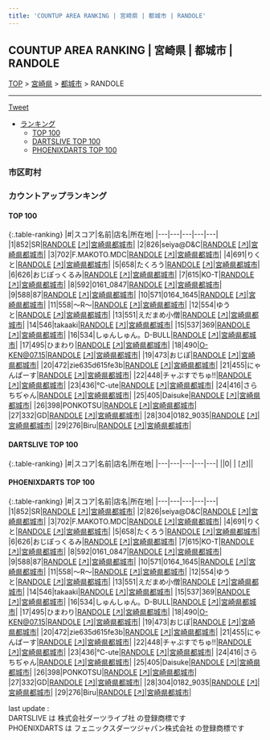 ```yaml
---
title: 'COUNTUP AREA RANKING | 宮崎県 | 都城市 | RANDOLE'
---
```

## COUNTUP AREA RANKING | 宮崎県 | 都城市 | RANDOLE

[TOP](/darts/rank/) > [宮崎県](/darts/rank/宮崎県/) > [都城市](/darts/rank/宮崎県/都城市/) > RANDOLE

___

<a href="https://twitter.com/share?ref_src=twsrc%5Etfw" data-text="COUNTUP AREA RANKING | 宮崎県都城市RANDOLE" class="twitter-share-button" data-hashtags="DARTSLIVE,PHOENIXDARTS,darts,ダーツ" data-show-count="false">Tweet</a>

* [ランキング](#カウントアップランキング)
    * [TOP 100](#top-100)
    * [DARTSLIVE TOP 100](#dartslive-top-100)
    * [PHOENIXDARTS TOP 100](#phoenixdarts-top-100)

### 市区町村

<ul>

</ul>

### カウントアップランキング

#### TOP 100



{:.table-ranking}
|#|スコア|名前|店名|所在地|
|---|---|---|---|---|
|1|852|<span class="rank-name-pd">SR</span>|<a href="/darts/rank/shops/70321.html">RANDOLE</a> <a href="https://vs.phoenixdarts.com/jp/shop/shopDetailInfo/s_70321?s_seq=70321">[↗]</a>|<a href="/darts/rank/宮崎県/都城市">宮崎県都城市</a>|
|2|826|<span class="rank-name-pd">seiya@D&amp;C</span>|<a href="/darts/rank/shops/70321.html">RANDOLE</a> <a href="https://vs.phoenixdarts.com/jp/shop/shopDetailInfo/s_70321?s_seq=70321">[↗]</a>|<a href="/darts/rank/宮崎県/都城市">宮崎県都城市</a>|
|3|702|<span class="rank-name-pd">F.MAKOTO.MDC</span>|<a href="/darts/rank/shops/70321.html">RANDOLE</a> <a href="https://vs.phoenixdarts.com/jp/shop/shopDetailInfo/s_70321?s_seq=70321">[↗]</a>|<a href="/darts/rank/宮崎県/都城市">宮崎県都城市</a>|
|4|691|<span class="rank-name-pd">りくと</span>|<a href="/darts/rank/shops/70321.html">RANDOLE</a> <a href="https://vs.phoenixdarts.com/jp/shop/shopDetailInfo/s_70321?s_seq=70321">[↗]</a>|<a href="/darts/rank/宮崎県/都城市">宮崎県都城市</a>|
|5|658|<span class="rank-name-pd">たくろう</span>|<a href="/darts/rank/shops/70321.html">RANDOLE</a> <a href="https://vs.phoenixdarts.com/jp/shop/shopDetailInfo/s_70321?s_seq=70321">[↗]</a>|<a href="/darts/rank/宮崎県/都城市">宮崎県都城市</a>|
|6|626|<span class="rank-name-pd">おじぽっくるみ</span>|<a href="/darts/rank/shops/70321.html">RANDOLE</a> <a href="https://vs.phoenixdarts.com/jp/shop/shopDetailInfo/s_70321?s_seq=70321">[↗]</a>|<a href="/darts/rank/宮崎県/都城市">宮崎県都城市</a>|
|7|615|<span class="rank-name-pd">KO-T</span>|<a href="/darts/rank/shops/70321.html">RANDOLE</a> <a href="https://vs.phoenixdarts.com/jp/shop/shopDetailInfo/s_70321?s_seq=70321">[↗]</a>|<a href="/darts/rank/宮崎県/都城市">宮崎県都城市</a>|
|8|592|<span class="rank-name-pd">0161_0847</span>|<a href="/darts/rank/shops/70321.html">RANDOLE</a> <a href="https://vs.phoenixdarts.com/jp/shop/shopDetailInfo/s_70321?s_seq=70321">[↗]</a>|<a href="/darts/rank/宮崎県/都城市">宮崎県都城市</a>|
|9|588|<span class="rank-name-pd">87</span>|<a href="/darts/rank/shops/70321.html">RANDOLE</a> <a href="https://vs.phoenixdarts.com/jp/shop/shopDetailInfo/s_70321?s_seq=70321">[↗]</a>|<a href="/darts/rank/宮崎県/都城市">宮崎県都城市</a>|
|10|571|<span class="rank-name-pd">0164_1645</span>|<a href="/darts/rank/shops/70321.html">RANDOLE</a> <a href="https://vs.phoenixdarts.com/jp/shop/shopDetailInfo/s_70321?s_seq=70321">[↗]</a>|<a href="/darts/rank/宮崎県/都城市">宮崎県都城市</a>|
|11|558|<span class="rank-name-pd">〜R〜</span>|<a href="/darts/rank/shops/70321.html">RANDOLE</a> <a href="https://vs.phoenixdarts.com/jp/shop/shopDetailInfo/s_70321?s_seq=70321">[↗]</a>|<a href="/darts/rank/宮崎県/都城市">宮崎県都城市</a>|
|12|554|<span class="rank-name-pd">ゆうと</span>|<a href="/darts/rank/shops/70321.html">RANDOLE</a> <a href="https://vs.phoenixdarts.com/jp/shop/shopDetailInfo/s_70321?s_seq=70321">[↗]</a>|<a href="/darts/rank/宮崎県/都城市">宮崎県都城市</a>|
|13|551|<span class="rank-name-pd">えだまめ小僧</span>|<a href="/darts/rank/shops/70321.html">RANDOLE</a> <a href="https://vs.phoenixdarts.com/jp/shop/shopDetailInfo/s_70321?s_seq=70321">[↗]</a>|<a href="/darts/rank/宮崎県/都城市">宮崎県都城市</a>|
|14|546|<span class="rank-name-pd">takaaki</span>|<a href="/darts/rank/shops/70321.html">RANDOLE</a> <a href="https://vs.phoenixdarts.com/jp/shop/shopDetailInfo/s_70321?s_seq=70321">[↗]</a>|<a href="/darts/rank/宮崎県/都城市">宮崎県都城市</a>|
|15|537|<span class="rank-name-pd">369</span>|<a href="/darts/rank/shops/70321.html">RANDOLE</a> <a href="https://vs.phoenixdarts.com/jp/shop/shopDetailInfo/s_70321?s_seq=70321">[↗]</a>|<a href="/darts/rank/宮崎県/都城市">宮崎県都城市</a>|
|16|534|<span class="rank-name-pd">しゅんしゅん。D-BULL</span>|<a href="/darts/rank/shops/70321.html">RANDOLE</a> <a href="https://vs.phoenixdarts.com/jp/shop/shopDetailInfo/s_70321?s_seq=70321">[↗]</a>|<a href="/darts/rank/宮崎県/都城市">宮崎県都城市</a>|
|17|495|<span class="rank-name-pd">ひまわり</span>|<a href="/darts/rank/shops/70321.html">RANDOLE</a> <a href="https://vs.phoenixdarts.com/jp/shop/shopDetailInfo/s_70321?s_seq=70321">[↗]</a>|<a href="/darts/rank/宮崎県/都城市">宮崎県都城市</a>|
|18|490|<span class="rank-name-pd">O-KEN@07.15</span>|<a href="/darts/rank/shops/70321.html">RANDOLE</a> <a href="https://vs.phoenixdarts.com/jp/shop/shopDetailInfo/s_70321?s_seq=70321">[↗]</a>|<a href="/darts/rank/宮崎県/都城市">宮崎県都城市</a>|
|19|473|<span class="rank-name-pd">おじぽ</span>|<a href="/darts/rank/shops/70321.html">RANDOLE</a> <a href="https://vs.phoenixdarts.com/jp/shop/shopDetailInfo/s_70321?s_seq=70321">[↗]</a>|<a href="/darts/rank/宮崎県/都城市">宮崎県都城市</a>|
|20|472|<span class="rank-name-pd">zie635d615fe3b</span>|<a href="/darts/rank/shops/70321.html">RANDOLE</a> <a href="https://vs.phoenixdarts.com/jp/shop/shopDetailInfo/s_70321?s_seq=70321">[↗]</a>|<a href="/darts/rank/宮崎県/都城市">宮崎県都城市</a>|
|21|455|<span class="rank-name-pd">にゃんぱーす</span>|<a href="/darts/rank/shops/70321.html">RANDOLE</a> <a href="https://vs.phoenixdarts.com/jp/shop/shopDetailInfo/s_70321?s_seq=70321">[↗]</a>|<a href="/darts/rank/宮崎県/都城市">宮崎県都城市</a>|
|22|448|<span class="rank-name-pd">チャぷすでちゅ!!</span>|<a href="/darts/rank/shops/70321.html">RANDOLE</a> <a href="https://vs.phoenixdarts.com/jp/shop/shopDetailInfo/s_70321?s_seq=70321">[↗]</a>|<a href="/darts/rank/宮崎県/都城市">宮崎県都城市</a>|
|23|436|<span class="rank-name-pd">℃-ute</span>|<a href="/darts/rank/shops/70321.html">RANDOLE</a> <a href="https://vs.phoenixdarts.com/jp/shop/shopDetailInfo/s_70321?s_seq=70321">[↗]</a>|<a href="/darts/rank/宮崎県/都城市">宮崎県都城市</a>|
|24|416|<span class="rank-name-pd">さらちぢゃん</span>|<a href="/darts/rank/shops/70321.html">RANDOLE</a> <a href="https://vs.phoenixdarts.com/jp/shop/shopDetailInfo/s_70321?s_seq=70321">[↗]</a>|<a href="/darts/rank/宮崎県/都城市">宮崎県都城市</a>|
|25|405|<span class="rank-name-pd">Daisuke</span>|<a href="/darts/rank/shops/70321.html">RANDOLE</a> <a href="https://vs.phoenixdarts.com/jp/shop/shopDetailInfo/s_70321?s_seq=70321">[↗]</a>|<a href="/darts/rank/宮崎県/都城市">宮崎県都城市</a>|
|26|398|<span class="rank-name-pd">PONKOTSU</span>|<a href="/darts/rank/shops/70321.html">RANDOLE</a> <a href="https://vs.phoenixdarts.com/jp/shop/shopDetailInfo/s_70321?s_seq=70321">[↗]</a>|<a href="/darts/rank/宮崎県/都城市">宮崎県都城市</a>|
|27|332|<span class="rank-name-pd">GD</span>|<a href="/darts/rank/shops/70321.html">RANDOLE</a> <a href="https://vs.phoenixdarts.com/jp/shop/shopDetailInfo/s_70321?s_seq=70321">[↗]</a>|<a href="/darts/rank/宮崎県/都城市">宮崎県都城市</a>|
|28|304|<span class="rank-name-pd">0182_9035</span>|<a href="/darts/rank/shops/70321.html">RANDOLE</a> <a href="https://vs.phoenixdarts.com/jp/shop/shopDetailInfo/s_70321?s_seq=70321">[↗]</a>|<a href="/darts/rank/宮崎県/都城市">宮崎県都城市</a>|
|29|276|<span class="rank-name-pd">Biru</span>|<a href="/darts/rank/shops/70321.html">RANDOLE</a> <a href="https://vs.phoenixdarts.com/jp/shop/shopDetailInfo/s_70321?s_seq=70321">[↗]</a>|<a href="/darts/rank/宮崎県/都城市">宮崎県都城市</a>|


#### DARTSLIVE TOP 100



{:.table-ranking}
|#|スコア|名前|店名|所在地|
|---|---|---|---|---|
||0|<span class="rank-name-dl"> </span>|<a href="/darts/rank/shops/.html"></a> <a href="">[↗]</a>|<a href="/darts/rank//"></a>|


#### PHOENIXDARTS TOP 100



{:.table-ranking}
|#|スコア|名前|店名|所在地|
|---|---|---|---|---|
|1|852|<span class="rank-name-pd">SR</span>|<a href="/darts/rank/shops/70321.html">RANDOLE</a> <a href="https://vs.phoenixdarts.com/jp/shop/shopDetailInfo/s_70321?s_seq=70321">[↗]</a>|<a href="/darts/rank/宮崎県/都城市">宮崎県都城市</a>|
|2|826|<span class="rank-name-pd">seiya@D&amp;C</span>|<a href="/darts/rank/shops/70321.html">RANDOLE</a> <a href="https://vs.phoenixdarts.com/jp/shop/shopDetailInfo/s_70321?s_seq=70321">[↗]</a>|<a href="/darts/rank/宮崎県/都城市">宮崎県都城市</a>|
|3|702|<span class="rank-name-pd">F.MAKOTO.MDC</span>|<a href="/darts/rank/shops/70321.html">RANDOLE</a> <a href="https://vs.phoenixdarts.com/jp/shop/shopDetailInfo/s_70321?s_seq=70321">[↗]</a>|<a href="/darts/rank/宮崎県/都城市">宮崎県都城市</a>|
|4|691|<span class="rank-name-pd">りくと</span>|<a href="/darts/rank/shops/70321.html">RANDOLE</a> <a href="https://vs.phoenixdarts.com/jp/shop/shopDetailInfo/s_70321?s_seq=70321">[↗]</a>|<a href="/darts/rank/宮崎県/都城市">宮崎県都城市</a>|
|5|658|<span class="rank-name-pd">たくろう</span>|<a href="/darts/rank/shops/70321.html">RANDOLE</a> <a href="https://vs.phoenixdarts.com/jp/shop/shopDetailInfo/s_70321?s_seq=70321">[↗]</a>|<a href="/darts/rank/宮崎県/都城市">宮崎県都城市</a>|
|6|626|<span class="rank-name-pd">おじぽっくるみ</span>|<a href="/darts/rank/shops/70321.html">RANDOLE</a> <a href="https://vs.phoenixdarts.com/jp/shop/shopDetailInfo/s_70321?s_seq=70321">[↗]</a>|<a href="/darts/rank/宮崎県/都城市">宮崎県都城市</a>|
|7|615|<span class="rank-name-pd">KO-T</span>|<a href="/darts/rank/shops/70321.html">RANDOLE</a> <a href="https://vs.phoenixdarts.com/jp/shop/shopDetailInfo/s_70321?s_seq=70321">[↗]</a>|<a href="/darts/rank/宮崎県/都城市">宮崎県都城市</a>|
|8|592|<span class="rank-name-pd">0161_0847</span>|<a href="/darts/rank/shops/70321.html">RANDOLE</a> <a href="https://vs.phoenixdarts.com/jp/shop/shopDetailInfo/s_70321?s_seq=70321">[↗]</a>|<a href="/darts/rank/宮崎県/都城市">宮崎県都城市</a>|
|9|588|<span class="rank-name-pd">87</span>|<a href="/darts/rank/shops/70321.html">RANDOLE</a> <a href="https://vs.phoenixdarts.com/jp/shop/shopDetailInfo/s_70321?s_seq=70321">[↗]</a>|<a href="/darts/rank/宮崎県/都城市">宮崎県都城市</a>|
|10|571|<span class="rank-name-pd">0164_1645</span>|<a href="/darts/rank/shops/70321.html">RANDOLE</a> <a href="https://vs.phoenixdarts.com/jp/shop/shopDetailInfo/s_70321?s_seq=70321">[↗]</a>|<a href="/darts/rank/宮崎県/都城市">宮崎県都城市</a>|
|11|558|<span class="rank-name-pd">〜R〜</span>|<a href="/darts/rank/shops/70321.html">RANDOLE</a> <a href="https://vs.phoenixdarts.com/jp/shop/shopDetailInfo/s_70321?s_seq=70321">[↗]</a>|<a href="/darts/rank/宮崎県/都城市">宮崎県都城市</a>|
|12|554|<span class="rank-name-pd">ゆうと</span>|<a href="/darts/rank/shops/70321.html">RANDOLE</a> <a href="https://vs.phoenixdarts.com/jp/shop/shopDetailInfo/s_70321?s_seq=70321">[↗]</a>|<a href="/darts/rank/宮崎県/都城市">宮崎県都城市</a>|
|13|551|<span class="rank-name-pd">えだまめ小僧</span>|<a href="/darts/rank/shops/70321.html">RANDOLE</a> <a href="https://vs.phoenixdarts.com/jp/shop/shopDetailInfo/s_70321?s_seq=70321">[↗]</a>|<a href="/darts/rank/宮崎県/都城市">宮崎県都城市</a>|
|14|546|<span class="rank-name-pd">takaaki</span>|<a href="/darts/rank/shops/70321.html">RANDOLE</a> <a href="https://vs.phoenixdarts.com/jp/shop/shopDetailInfo/s_70321?s_seq=70321">[↗]</a>|<a href="/darts/rank/宮崎県/都城市">宮崎県都城市</a>|
|15|537|<span class="rank-name-pd">369</span>|<a href="/darts/rank/shops/70321.html">RANDOLE</a> <a href="https://vs.phoenixdarts.com/jp/shop/shopDetailInfo/s_70321?s_seq=70321">[↗]</a>|<a href="/darts/rank/宮崎県/都城市">宮崎県都城市</a>|
|16|534|<span class="rank-name-pd">しゅんしゅん。D-BULL</span>|<a href="/darts/rank/shops/70321.html">RANDOLE</a> <a href="https://vs.phoenixdarts.com/jp/shop/shopDetailInfo/s_70321?s_seq=70321">[↗]</a>|<a href="/darts/rank/宮崎県/都城市">宮崎県都城市</a>|
|17|495|<span class="rank-name-pd">ひまわり</span>|<a href="/darts/rank/shops/70321.html">RANDOLE</a> <a href="https://vs.phoenixdarts.com/jp/shop/shopDetailInfo/s_70321?s_seq=70321">[↗]</a>|<a href="/darts/rank/宮崎県/都城市">宮崎県都城市</a>|
|18|490|<span class="rank-name-pd">O-KEN@07.15</span>|<a href="/darts/rank/shops/70321.html">RANDOLE</a> <a href="https://vs.phoenixdarts.com/jp/shop/shopDetailInfo/s_70321?s_seq=70321">[↗]</a>|<a href="/darts/rank/宮崎県/都城市">宮崎県都城市</a>|
|19|473|<span class="rank-name-pd">おじぽ</span>|<a href="/darts/rank/shops/70321.html">RANDOLE</a> <a href="https://vs.phoenixdarts.com/jp/shop/shopDetailInfo/s_70321?s_seq=70321">[↗]</a>|<a href="/darts/rank/宮崎県/都城市">宮崎県都城市</a>|
|20|472|<span class="rank-name-pd">zie635d615fe3b</span>|<a href="/darts/rank/shops/70321.html">RANDOLE</a> <a href="https://vs.phoenixdarts.com/jp/shop/shopDetailInfo/s_70321?s_seq=70321">[↗]</a>|<a href="/darts/rank/宮崎県/都城市">宮崎県都城市</a>|
|21|455|<span class="rank-name-pd">にゃんぱーす</span>|<a href="/darts/rank/shops/70321.html">RANDOLE</a> <a href="https://vs.phoenixdarts.com/jp/shop/shopDetailInfo/s_70321?s_seq=70321">[↗]</a>|<a href="/darts/rank/宮崎県/都城市">宮崎県都城市</a>|
|22|448|<span class="rank-name-pd">チャぷすでちゅ!!</span>|<a href="/darts/rank/shops/70321.html">RANDOLE</a> <a href="https://vs.phoenixdarts.com/jp/shop/shopDetailInfo/s_70321?s_seq=70321">[↗]</a>|<a href="/darts/rank/宮崎県/都城市">宮崎県都城市</a>|
|23|436|<span class="rank-name-pd">℃-ute</span>|<a href="/darts/rank/shops/70321.html">RANDOLE</a> <a href="https://vs.phoenixdarts.com/jp/shop/shopDetailInfo/s_70321?s_seq=70321">[↗]</a>|<a href="/darts/rank/宮崎県/都城市">宮崎県都城市</a>|
|24|416|<span class="rank-name-pd">さらちぢゃん</span>|<a href="/darts/rank/shops/70321.html">RANDOLE</a> <a href="https://vs.phoenixdarts.com/jp/shop/shopDetailInfo/s_70321?s_seq=70321">[↗]</a>|<a href="/darts/rank/宮崎県/都城市">宮崎県都城市</a>|
|25|405|<span class="rank-name-pd">Daisuke</span>|<a href="/darts/rank/shops/70321.html">RANDOLE</a> <a href="https://vs.phoenixdarts.com/jp/shop/shopDetailInfo/s_70321?s_seq=70321">[↗]</a>|<a href="/darts/rank/宮崎県/都城市">宮崎県都城市</a>|
|26|398|<span class="rank-name-pd">PONKOTSU</span>|<a href="/darts/rank/shops/70321.html">RANDOLE</a> <a href="https://vs.phoenixdarts.com/jp/shop/shopDetailInfo/s_70321?s_seq=70321">[↗]</a>|<a href="/darts/rank/宮崎県/都城市">宮崎県都城市</a>|
|27|332|<span class="rank-name-pd">GD</span>|<a href="/darts/rank/shops/70321.html">RANDOLE</a> <a href="https://vs.phoenixdarts.com/jp/shop/shopDetailInfo/s_70321?s_seq=70321">[↗]</a>|<a href="/darts/rank/宮崎県/都城市">宮崎県都城市</a>|
|28|304|<span class="rank-name-pd">0182_9035</span>|<a href="/darts/rank/shops/70321.html">RANDOLE</a> <a href="https://vs.phoenixdarts.com/jp/shop/shopDetailInfo/s_70321?s_seq=70321">[↗]</a>|<a href="/darts/rank/宮崎県/都城市">宮崎県都城市</a>|
|29|276|<span class="rank-name-pd">Biru</span>|<a href="/darts/rank/shops/70321.html">RANDOLE</a> <a href="https://vs.phoenixdarts.com/jp/shop/shopDetailInfo/s_70321?s_seq=70321">[↗]</a>|<a href="/darts/rank/宮崎県/都城市">宮崎県都城市</a>|


<div class="footer border-top border-gray-light mt-5 pt-3 text-right text-gray">
    last update : <span style="font-weight: italic" id="foot_last_modified"></span><br />
    DARTSLIVE は 株式会社ダーツライブ社 の登録商標です<br />
    PHOENIXDARTS は フェニックスダーツジャパン株式会社 の登録商標です<br />
</div>

<script src="https://cdnjs.cloudflare.com/ajax/libs/jquery.tablesorter/2.31.3/js/jquery.tablesorter.min.js" integrity="sha512-qzgd5cYSZcosqpzpn7zF2ZId8f/8CHmFKZ8j7mU4OUXTNRd5g+ZHBPsgKEwoqxCtdQvExE5LprwwPAgoicguNg==" crossorigin="anonymous" referrerpolicy="no-referrer"></script>
<link rel="stylesheet" href="https://cdnjs.cloudflare.com/ajax/libs/jquery.tablesorter/2.31.3/css/theme.default.min.css" integrity="sha512-wghhOJkjQX0Lh3NSWvNKeZ0ZpNn+SPVXX1Qyc9OCaogADktxrBiBdKGDoqVUOyhStvMBmJQ8ZdMHiR3wuEq8+w==" crossorigin="anonymous" referrerpolicy="no-referrer" />
<script>
$(function() {
    $(".table-ranking").tablesorter({sortList:[[0, 0]]});
    $("#foot_last_modified").text(formatDate(new Date(document.lastModified), 'yyyy-MM-dd HH:mm:ss'));
});
</script>

<script async src="https://platform.twitter.com/widgets.js" charset="utf-8"></script>